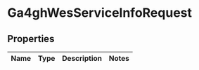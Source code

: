
# Ga4ghWesServiceInfoRequest

## Properties
Name | Type | Description | Notes
------------ | ------------- | ------------- | -------------



